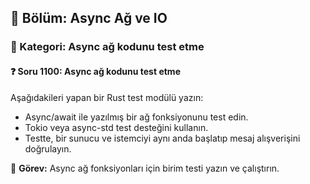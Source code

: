 ## 📘 Bölüm: Async Ağ ve IO  
### 🔹 Kategori: Async ağ kodunu test etme  
#### ❓ Soru 1100: Async ağ kodunu test etme

Aşağıdakileri yapan bir Rust test modülü yazın:

- Async/await ile yazılmış bir ağ fonksiyonunu test edin.
- Tokio veya async-std test desteğini kullanın.
- Testte, bir sunucu ve istemciyi aynı anda başlatıp mesaj alışverişini doğrulayın.

🔧 **Görev:** Async ağ fonksiyonları için birim testi yazın ve çalıştırın.
